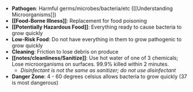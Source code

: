 * **Pathogen**: Harmful germs/microbes/bacteria/etc ([[Understanding Microorganisms]])
* **[[Food-Borne Illness]]**: Replacement for food poisoning
* **[[Potentially Hazardous Food]]**: Everything ready to cause bacteria to grow quickly
* **Low-Risk Food**: Do not have everything in them to grow pathogenic to grow quickly
* **Cleaning**: Friction to lose debris on produce
* **[[notes/cleanliness/Sanitize]]**: Use hot water of one of 3 chemicals; Lose microorganisms on surfaces. 99.9% killed within 2 minutes. 
	* *Disinfectant is not the same as sanitizer; do not use disinfectant*
* **Danger Zone**: 4 - 60 degrees celsius allows bacteria to grow quickly (37 is most dangerous)